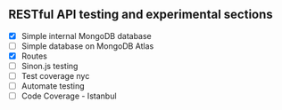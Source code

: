 ## RESTful API testing and experimental sections

- [x] Simple internal MongoDB database
- [ ] Simple database on MongoDB Atlas
- [x] Routes
- [ ] Sinon.js testing
- [ ] Test coverage nyc
- [ ] Automate testing
- [ ] Code Coverage - Istanbul
